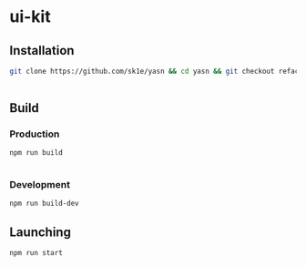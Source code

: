 # ui-kit

## Installation

```sh
git clone https://github.com/sk1e/yasn && cd yasn && git checkout refactoring && npm i
    
 ```
 
## Build

### Production

```sh
npm run build
    
```


### Development

```sh
npm run build-dev
 ```
 
## Launching

```sh
npm run start
 ```

